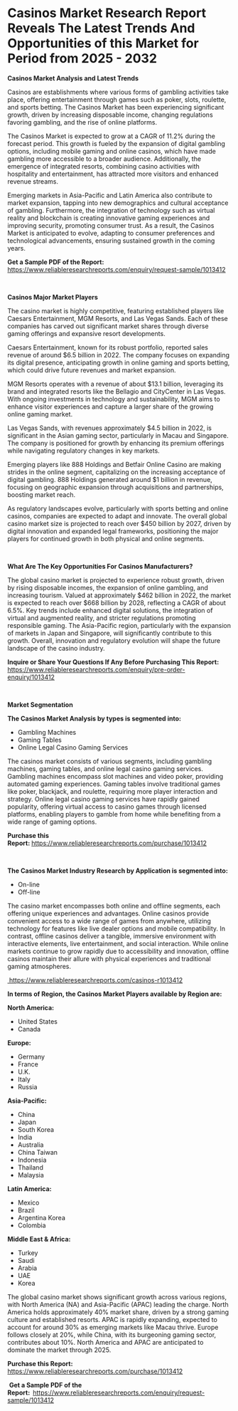 <p><h1>Casinos Market Research Report Reveals The Latest Trends And Opportunities of this Market for Period from 2025 - 2032</h1></p><p><strong>Casinos Market Analysis and Latest Trends</strong></p>
<p><p>Casinos are establishments where various forms of gambling activities take place, offering entertainment through games such as poker, slots, roulette, and sports betting. The Casinos Market has been experiencing significant growth, driven by increasing disposable income, changing regulations favoring gambling, and the rise of online platforms.</p><p>The Casinos Market is expected to grow at a CAGR of 11.2% during the forecast period. This growth is fueled by the expansion of digital gambling options, including mobile gaming and online casinos, which have made gambling more accessible to a broader audience. Additionally, the emergence of integrated resorts, combining casino activities with hospitality and entertainment, has attracted more visitors and enhanced revenue streams.</p><p>Emerging markets in Asia-Pacific and Latin America also contribute to market expansion, tapping into new demographics and cultural acceptance of gambling. Furthermore, the integration of technology such as virtual reality and blockchain is creating innovative gaming experiences and improving security, promoting consumer trust. As a result, the Casinos Market is anticipated to evolve, adapting to consumer preferences and technological advancements, ensuring sustained growth in the coming years.</p></p>
<p><strong>Get a Sample PDF of the Report:&nbsp;</strong> <a href="https://www.reliableresearchreports.com/enquiry/request-sample/1013412?utm_campaign=2098&utm_medium=2&utm_source=Github&utm_content=ia&utm_term=17042025&utm_id=casinos">https://www.reliableresearchreports.com/enquiry/request-sample/1013412</a></p>
<p>&nbsp;</p>
<p><strong>Casinos Major Market Players</strong></p>
<p><p>The casino market is highly competitive, featuring established players like Caesars Entertainment, MGM Resorts, and Las Vegas Sands. Each of these companies has carved out significant market shares through diverse gaming offerings and expansive resort developments.</p><p>Caesars Entertainment, known for its robust portfolio, reported sales revenue of around $6.5 billion in 2022. The company focuses on expanding its digital presence, anticipating growth in online gaming and sports betting, which could drive future revenues and market expansion. </p><p>MGM Resorts operates with a revenue of about $13.1 billion, leveraging its brand and integrated resorts like the Bellagio and CityCenter in Las Vegas. With ongoing investments in technology and sustainability, MGM aims to enhance visitor experiences and capture a larger share of the growing online gaming market.</p><p>Las Vegas Sands, with revenues approximately $4.5 billion in 2022, is significant in the Asian gaming sector, particularly in Macau and Singapore. The company is positioned for growth by enhancing its premium offerings while navigating regulatory changes in key markets.</p><p>Emerging players like 888 Holdings and Betfair Online Casino are making strides in the online segment, capitalizing on the increasing acceptance of digital gambling. 888 Holdings generated around $1 billion in revenue, focusing on geographic expansion through acquisitions and partnerships, boosting market reach.</p><p>As regulatory landscapes evolve, particularly with sports betting and online casinos, companies are expected to adapt and innovate. The overall global casino market size is projected to reach over $450 billion by 2027, driven by digital innovation and expanded legal frameworks, positioning the major players for continued growth in both physical and online segments.</p></p>
<p>&nbsp;</p>
<p><strong>What Are The Key Opportunities For Casinos Manufacturers?</strong></p>
<p><p>The global casino market is projected to experience robust growth, driven by rising disposable incomes, the expansion of online gambling, and increasing tourism. Valued at approximately $462 billion in 2022, the market is expected to reach over $668 billion by 2028, reflecting a CAGR of about 6.5%. Key trends include enhanced digital solutions, the integration of virtual and augmented reality, and stricter regulations promoting responsible gaming. The Asia-Pacific region, particularly with the expansion of markets in Japan and Singapore, will significantly contribute to this growth. Overall, innovation and regulatory evolution will shape the future landscape of the casino industry.</p></p>
<p><strong>Inquire or Share Your Questions If Any Before Purchasing This Report:</strong> <a href="https://www.reliableresearchreports.com/enquiry/pre-order-enquiry/1013412?utm_campaign=2098&utm_medium=2&utm_source=Github&utm_content=ia&utm_term=17042025&utm_id=casinos">https://www.reliableresearchreports.com/enquiry/pre-order-enquiry/1013412</a></p>
<p>&nbsp;</p>
<p><strong>Market Segmentation</strong></p>
<p><strong>The Casinos Market Analysis by types is segmented into:</strong></p>
<p><ul><li>Gambling Machines</li><li>Gaming Tables</li><li>Online Legal Casino Gaming Services</li></ul></p>
<p><p>The casinos market consists of various segments, including gambling machines, gaming tables, and online legal casino gaming services. Gambling machines encompass slot machines and video poker, providing automated gaming experiences. Gaming tables involve traditional games like poker, blackjack, and roulette, requiring more player interaction and strategy. Online legal casino gaming services have rapidly gained popularity, offering virtual access to casino games through licensed platforms, enabling players to gamble from home while benefiting from a wide range of gaming options.</p></p>
<p><strong>Purchase this Report:&nbsp;</strong><a href="https://www.reliableresearchreports.com/purchase/1013412?utm_campaign=2098&utm_medium=2&utm_source=Github&utm_content=ia&utm_term=17042025&utm_id=casinos">https://www.reliableresearchreports.com/purchase/1013412</a></p>
<p>&nbsp;</p>
<p><strong>The Casinos Market Industry Research by Application is segmented into:</strong></p>
<p><ul><li>On-line</li><li>Off-line</li></ul></p>
<p><p>The casino market encompasses both online and offline segments, each offering unique experiences and advantages. Online casinos provide convenient access to a wide range of games from anywhere, utilizing technology for features like live dealer options and mobile compatibility. In contrast, offline casinos deliver a tangible, immersive environment with interactive elements, live entertainment, and social interaction. While online markets continue to grow rapidly due to accessibility and innovation, offline casinos maintain their allure with physical experiences and traditional gaming atmospheres.</p></p>
<p><a href="https://www.reliableresearchreports.com/casinos-r1013412?utm_campaign=2098&utm_medium=2&utm_source=Github&utm_content=ia&utm_term=17042025&utm_id=casinos">&nbsp;https://www.reliableresearchreports.com/casinos-r1013412</a></p>
<p><strong>In terms of Region, the Casinos Market Players available by Region are:</strong></p>
<p>
    <p> <strong> North America: </strong>
        <ul>
            <li>United States</li>
            <li>Canada</li>
        </ul>
        </p> 
    <p> <strong> Europe: </strong>
        <ul>
            <li>Germany</li>
            <li>France</li>
            <li>U.K.</li>
            <li>Italy</li>
            <li>Russia</li>
        </ul>
        </p> 
    <p> <strong> Asia-Pacific: </strong>
        <ul>
            <li>China</li>
            <li>Japan</li>
            <li>South Korea</li>
            <li>India</li>
            <li>Australia</li>
            <li>China Taiwan</li>
            <li>Indonesia</li>
            <li>Thailand</li>
            <li>Malaysia</li>
        </ul>
        </p> 
    <p> <strong> Latin America: </strong>
        <ul>
            <li>Mexico</li>
            <li>Brazil</li>
            <li>Argentina Korea</li>
            <li>Colombia</li>
        </ul>
        </p> 
    <p> <strong> Middle East & Africa: </strong>
        <ul>
            <li>Turkey</li>
            <li>Saudi</li>
            <li>Arabia</li>
            <li>UAE</li>
            <li>Korea</li>
        </ul>
    </p>
    </p>
<p><p>The global casino market shows significant growth across various regions, with North America (NA) and Asia-Pacific (APAC) leading the charge. North America holds approximately 40% market share, driven by a strong gaming culture and established resorts. APAC is rapidly expanding, expected to account for around 30% as emerging markets like Macau thrive. Europe follows closely at 20%, while China, with its burgeoning gaming sector, contributes about 10%. North America and APAC are anticipated to dominate the market through 2025.</p></p>
<p><strong>Purchase this Report: </strong><a href="https://www.reliableresearchreports.com/purchase/1013412?utm_campaign=2098&utm_medium=2&utm_source=Github&utm_content=ia&utm_term=17042025&utm_id=casinos">https://www.reliableresearchreports.com/purchase/1013412</a></p>
<p>&nbsp;<strong>Get a Sample PDF of the Report:&nbsp;&nbsp;</strong><a href="https://www.reliableresearchreports.com/enquiry/request-sample/1013412?utm_campaign=2098&utm_medium=2&utm_source=Github&utm_content=ia&utm_term=17042025&utm_id=casinos">https://www.reliableresearchreports.com/enquiry/request-sample/1013412</a></p>
<p><strong></strong></p>
<p><p></p><p></p><p></p></p>